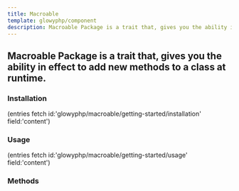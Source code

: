 ```yaml
---
title: Macroable
template: glowyphp/component
description: Macroable Package is a trait that, gives you the ability in effect to add new methods to a class at runtime.
---
```


<h2 class="font-normal text-lg">
Macroable Package is a trait that, gives you the ability in effect to add new methods to a class at runtime.
</h2>

### Installation

(entries fetch id:'glowyphp/macroable/getting-started/installation' field:'content')

### Usage

(entries fetch id:'glowyphp/macroable/getting-started/usage' field:'content')

### Methods
